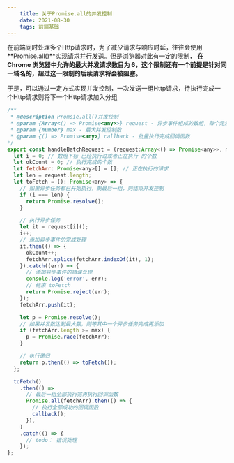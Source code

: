 ```yaml
---
    title: 关于Promise.all的并发控制
    date: 2021-08-30
    tags: 前端基础
---
```


在前端同时处理多个Http请求时，为了减少请求与响应时延，往往会使用**Promise.all()**实现请求并行发送。但是浏览器对此有一定的限制，
**在 Chrome 浏览器中允许的最大并发请求数目为 6，这个限制还有一个前提是针对同一域名的，超过这一限制的后续请求将会被阻塞。**

于是，可以通过一定方式实现并发控制，一次发送一组Http请求，待执行完成一个Http请求则将下一个Http请求加入分组
<!--more-->
```javascript
/**
 * @description Promsie.all()并发控制
 * @param {Array<() => Promise<any>>} request - 异步事件组成的数组，每个元素执行后会返回一个Promise对象
 * @param {number} max - 最大并发控制数
 * @param {() => Promise<any>} callback - 批量执行完成回调函数
*/
export const handleBatchRequest = (request:Array<() => Promise<any>>, max = 6, callback: () => Promise<any>) => {
  let i = 0; // 数组下标 已经执行过或者正在执行 的个数
  let okCount = 0; // 执行完成的个数
  let fetchArr: Promise<any>[] = []; // 正在执行的请求
  let len = request.length;
  let toFetch = (): Promise<any> => {
    // 如果异步任务都已开始执行，剩最后一组，则结束并发控制
    if (i === len) {
      return Promise.resolve();
    }

    // 执行异步任务
    let it = request[i]();
    i++;
    // 添加异步事件的完成处理
    it.then(() => {
      okCount++;
      fetchArr.splice(fetchArr.indexOf(it), 1);
    }).catch((err) => {
      // 添加异步事件的错误处理
      console.log('error', err);
      // 结束 toFetch
      return Promise.reject(err);
    });
    fetchArr.push(it);

    let p = Promise.resolve();
    // 如果并发数达到最大数，则等其中一个异步任务完成再添加
    if (fetchArr.length >= max) {
      p = Promise.race(fetchArr);
    }

    // 执行递归
    return p.then(() => toFetch());
  };

  toFetch()
    .then(() =>
      // 最后一组全部执行完再执行回调函数
      Promise.all(fetchArr).then(() => {
        // 执行全部成功的回调函数
        callback();
      }),
    )
    .catch(() => {
      // todo： 错误处理
    });
};
```

